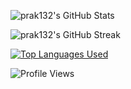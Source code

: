 ![prak132's GitHub Stats](https://github-readme-stats.vercel.app/api?username=prak132&show_icons=true&theme=dark&hide_border=true)

![prak132's GitHub Streak](https://github-readme-streak-stats.herokuapp.com/?theme=dark&user=prak132&hide_border=true)

[![Top Languages Used](https://github-readme-stats.vercel.app/api/top-langs/?username=prak132&theme=dark&hide_border=true)](https://github.com/anuraghazra/github-readme-stats)

![Profile Views](https://komarev.com/ghpvc/?username=prak132$theme=dark)

